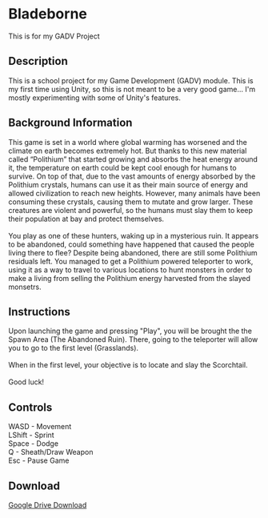 # Bladeborne
This is for my GADV Project

## Description
This is a school project for my Game Development (GADV) module. This is my first time using Unity, so this is not meant to be a very good game... I'm mostly experimenting with some of Unity's features.

## Background Information
This game is set in a world where global warming has worsened and the climate on earth becomes extremely hot. But thanks to this new material called “Polithium” that started growing and absorbs the heat energy around it, the temperature on earth could be kept cool enough for humans to survive. On top of that, due to the vast amounts of energy absorbed by the Polithium crystals, humans can use it as their main source of energy and allowed civilization to reach new heights. However, many animals have been consuming these crystals, causing them to mutate and grow larger. These creatures are violent and powerful, so the humans must slay them to keep their population at bay and protect themselves. <br><br>
You play as one of these hunters, waking up in a mysterious ruin. It appears to be abandoned, could something have happened that caused the people living there to flee? Despite being abandoned, there are still some Polithium residuals left. You managed to get a Polithium powered teleporter to work, using it as a way to travel to various locations to hunt monsters in order to make a living from selling the Polithium energy harvested from the slayed monsetrs. 

## Instructions
Upon launching the game and pressing "Play", you will be brought the the Spawn Area (The Abandoned Ruin). There, going to the teleporter will allow you to go to the first level (Grasslands). <br><br>
When in the first level, your objective is to locate and slay the Scorchtail. <br><br>
Good luck!

## Controls
WASD - Movement <br>
LShift - Sprint <br>
Space - Dodge <br>
Q - Sheath/Draw Weapon <br>
Esc - Pause Game <br>

## Download
[Google Drive Download](https://drive.google.com/file/d/1_MGNXD7eNQV7UVSwUfSPtr9xRDWyGCAb/view?usp=sharing)

